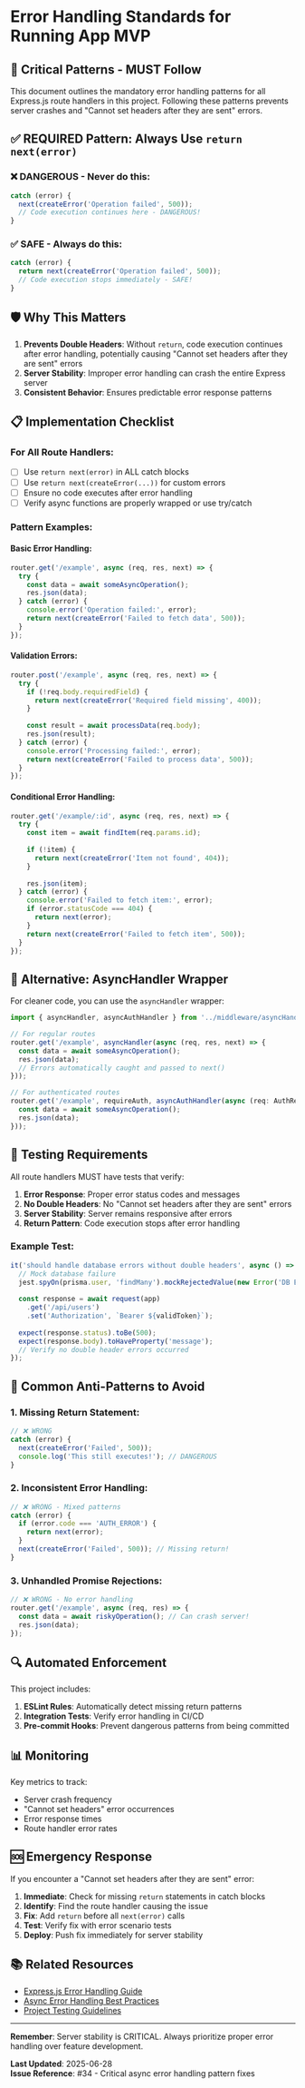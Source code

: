 # Error Handling Standards for Running App MVP

## 🚨 Critical Patterns - MUST Follow

This document outlines the mandatory error handling patterns for all Express.js route handlers in this project. Following these patterns prevents server crashes and "Cannot set headers after they are sent" errors.

## ✅ REQUIRED Pattern: Always Use `return next(error)`

### ❌ DANGEROUS - Never do this:
```typescript
catch (error) {
  next(createError('Operation failed', 500));
  // Code execution continues here - DANGEROUS!
}
```

### ✅ SAFE - Always do this:
```typescript
catch (error) {
  return next(createError('Operation failed', 500));
  // Code execution stops immediately - SAFE!
}
```

## 🛡️ Why This Matters

1. **Prevents Double Headers**: Without `return`, code execution continues after error handling, potentially causing "Cannot set headers after they are sent" errors
2. **Server Stability**: Improper error handling can crash the entire Express server
3. **Consistent Behavior**: Ensures predictable error response patterns

## 📋 Implementation Checklist

### For All Route Handlers:
- [ ] Use `return next(error)` in ALL catch blocks
- [ ] Use `return next(createError(...))` for custom errors
- [ ] Ensure no code executes after error handling
- [ ] Verify async functions are properly wrapped or use try/catch

### Pattern Examples:

#### Basic Error Handling:
```typescript
router.get('/example', async (req, res, next) => {
  try {
    const data = await someAsyncOperation();
    res.json(data);
  } catch (error) {
    console.error('Operation failed:', error);
    return next(createError('Failed to fetch data', 500));
  }
});
```

#### Validation Errors:
```typescript
router.post('/example', async (req, res, next) => {
  try {
    if (!req.body.requiredField) {
      return next(createError('Required field missing', 400));
    }
    
    const result = await processData(req.body);
    res.json(result);
  } catch (error) {
    console.error('Processing failed:', error);
    return next(createError('Failed to process data', 500));
  }
});
```

#### Conditional Error Handling:
```typescript
router.get('/example/:id', async (req, res, next) => {
  try {
    const item = await findItem(req.params.id);
    
    if (!item) {
      return next(createError('Item not found', 404));
    }
    
    res.json(item);
  } catch (error) {
    console.error('Failed to fetch item:', error);
    if (error.statusCode === 404) {
      return next(error);
    }
    return next(createError('Failed to fetch item', 500));
  }
});
```

## 🔧 Alternative: AsyncHandler Wrapper

For cleaner code, you can use the `asyncHandler` wrapper:

```typescript
import { asyncHandler, asyncAuthHandler } from '../middleware/asyncHandler.js';

// For regular routes
router.get('/example', asyncHandler(async (req, res, next) => {
  const data = await someAsyncOperation();
  res.json(data);
  // Errors automatically caught and passed to next()
}));

// For authenticated routes
router.get('/example', requireAuth, asyncAuthHandler(async (req: AuthRequest, res, next) => {
  const data = await someAsyncOperation();
  res.json(data);
}));
```

## 🧪 Testing Requirements

All route handlers MUST have tests that verify:

1. **Error Response**: Proper error status codes and messages
2. **No Double Headers**: No "Cannot set headers after they are sent" errors
3. **Server Stability**: Server remains responsive after errors
4. **Return Pattern**: Code execution stops after error handling

### Example Test:
```typescript
it('should handle database errors without double headers', async () => {
  // Mock database failure
  jest.spyOn(prisma.user, 'findMany').mockRejectedValue(new Error('DB Error'));
  
  const response = await request(app)
    .get('/api/users')
    .set('Authorization', `Bearer ${validToken}`);
  
  expect(response.status).toBe(500);
  expect(response.body).toHaveProperty('message');
  // Verify no double header errors occurred
});
```

## 🚫 Common Anti-Patterns to Avoid

### 1. Missing Return Statement:
```typescript
// ❌ WRONG
catch (error) {
  next(createError('Failed', 500));
  console.log('This still executes!'); // DANGEROUS
}
```

### 2. Inconsistent Error Handling:
```typescript
// ❌ WRONG - Mixed patterns
catch (error) {
  if (error.code === 'AUTH_ERROR') {
    return next(error);
  }
  next(createError('Failed', 500)); // Missing return!
}
```

### 3. Unhandled Promise Rejections:
```typescript
// ❌ WRONG - No error handling
router.get('/example', async (req, res) => {
  const data = await riskyOperation(); // Can crash server!
  res.json(data);
});
```

## 🔍 Automated Enforcement

This project includes:

1. **ESLint Rules**: Automatically detect missing return patterns
2. **Integration Tests**: Verify error handling in CI/CD
3. **Pre-commit Hooks**: Prevent dangerous patterns from being committed

## 📊 Monitoring

Key metrics to track:
- Server crash frequency
- "Cannot set headers" error occurrences
- Error response times
- Route handler error rates

## 🆘 Emergency Response

If you encounter a "Cannot set headers after they are sent" error:

1. **Immediate**: Check for missing `return` statements in catch blocks
2. **Identify**: Find the route handler causing the issue
3. **Fix**: Add `return` before all `next(error)` calls
4. **Test**: Verify fix with error scenario tests
5. **Deploy**: Push fix immediately for server stability

## 📚 Related Resources

- [Express.js Error Handling Guide](https://expressjs.com/en/guide/error-handling.html)
- [Async Error Handling Best Practices](https://strongloop.com/strongblog/async-error-handling-expressjs-es7-promises-generators/)
- [Project Testing Guidelines](./tests/README.md)

---

**Remember**: Server stability is CRITICAL. Always prioritize proper error handling over feature development.

**Last Updated**: 2025-06-28  
**Issue Reference**: #34 - Critical async error handling pattern fixes